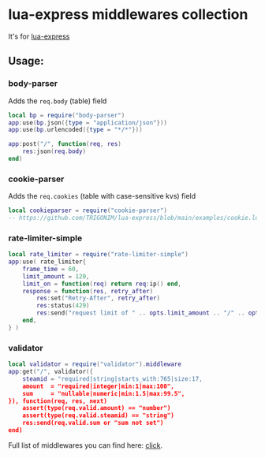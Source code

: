 # lua-express middlewares collection

It's for [lua-express](https://github.com/TRIGONIM/lua-express)

## Usage:

### body-parser

Adds the `req.body` (table) field

```lua
local bp = require("body-parser")
app:use(bp.json({type = "application/json"}))
app:use(bp.urlencoded({type = "*/*"}))

app:post("/", function(req, res)
	res:json(req.body)
end)
```

### cookie-parser

Adds the `req.cookies` (table with case-sensitive kvs) field

```lua
local cookieparser = require("cookie-parser")
-- https://github.com/TRIGONIM/lua-express/blob/main/examples/cookie.lua
```

### rate-limiter-simple

```lua
local rate_limiter = require("rate-limiter-simple")
app:use( rate_limiter{
	frame_time = 60,
	limit_amount = 120,
	limit_on = function(req) return req:ip() end,
	response = function(res, retry_after)
		res:set("Retry-After", retry_after)
		res:status(429)
		res:send("request limit of " .. opts.limit_amount .. "/" .. opts.frame_time .. "s exceeded")
	end,
} )
```

### validator

```lua
local validator = require("validator").middleware
app:get("/", validator({
	steamid = "required|string|starts_with:765|size:17,
	amount  = "required|integer|min:1|max:100",
	sum     = "nullable|numeric|min:1.5|max:99.5",
}), function(req, res, next)
	assert(type(req.valid.amount) == "number")
	assert(type(req.valid.steamid) == "string")
	res:send(req.valid.sum or "sum not set")
end)
```

Full list of middlewares you can find here: [click](/lua).
